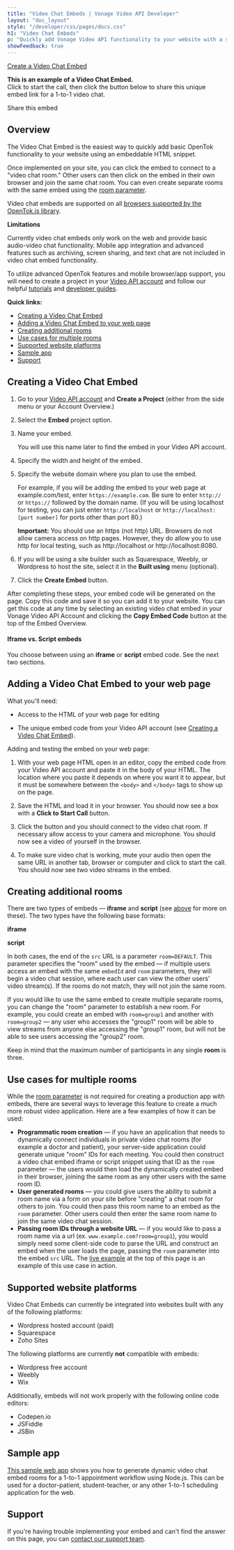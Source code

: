 ```yaml
---
title: "Video Chat Embeds | Vonage Video API Developer"
layout: "doc_layout"
style: "/developer/css/pages/docs.css"
h1: "Video Chat Embeds"
p: "Quickly add Vonage Video API functionality to your website with a simple embeddable widget."
showFeedback: true
---
```


[Create a Video Chat Embed](/account/)

**This is an example of a Video Chat Embed.**  
Click to start the call, then click the button below to share this unique embed link for a 1-to-1 video chat.

Share this embed

Overview
--------

The Video Chat Embed is the easiest way to quickly add basic OpenTok functionality to your website using an embeddable HTML snippet.

Once implemented on your site, you can click the embed to connect to a "video chat room." Other users can then click on the embed in their own browser and join the same chat room. You can even create separate rooms with the same embed using the [room parameter](#rooms).

Video chat embeds are supported on all [browsers supported by the OpenTok.js library](/developer/sdks/js/#browsers).

**Limitations**

Currently video chat embeds only work on the web and provide basic audio-video chat functionality. Mobile app integration and advanced features such as archiving, screen sharing, and text chat are not included in video chat embed functionality.

To utilize advanced OpenTok features and mobile browser/app support, you will need to create a project in your [Video API account](/account/) and follow our helpful [tutorials](/developer/tutorials/) and [developer guides](/developer/guides/).

**Quick links:**

* [Creating a Video Chat Embed](#creating)
* [Adding a Video Chat Embed to your web page](#adding)
* [Creating additional rooms](#rooms)
* [Use cases for multiple rooms](#use)
* [Supported website platforms](#use)
* [Sample app](#sample)
* [Support](#support)

Creating a Video Chat Embed
---------------------------

1.  Go to your [Video API account](/account/) and **Create a Project** (either from the side menu or your Account Overview.)
    
2.  Select the **Embed** project option.
    
3.  Name your embed.
    
    You will use this name later to find the embed in your Video API account.
    
4.  Specify the width and height of the embed.
    
5.  Specify the website domain where you plan to use the embed.
    
    For example, if you will be adding the embed to your web page at example.com/test, enter `https://example.com`. Be sure to enter `http://` or `https://` followed by the domain name. (If you will be using localhost for testing, you can just enter `http://localhost` or `http://localhost:[port number]` for ports other than port 80.)
    
    **Important:** You should use an https (not http) URL. Browsers do not allow camera access on http pages. However, they do allow you to use http for local testing, such as http://localhost or http://localhost:8080.
    
6.  If you will be using a site builder such as Squarespace, Weebly, or Wordpress to host the site, select it in the **Built using** menu (optional).
    
7.  Click the **Create Embed** button.

After completing these steps, your embed code will be generated on the page. Copy this code and save it so you can add it to your website. You can get this code at any time by selecting an existing video chat embed in your Vonage Video API Account and clicking the **Copy Embed Code** button at the top of the Embed Overview.

#### Iframe vs. Script embeds

You choose between using an **iframe** or **script** embed code. See the next two sections.

Adding a Video Chat Embed to your web page
------------------------------------------

What you'll need:

* Access to the HTML of your web page for editing
    
* The unique embed code from your Video API account (see [Creating a Video Chat Embed](#creating)).
    
Adding and testing the embed on your web page:

1.  With your web page HTML open in an editor, copy the embed code from your Video API account and paste it in the body of your HTML. The location where you paste it depends on where you want it to appear, but it must be somewhere between the `<body>` and `</body>` tags to show up on the page.
    
2.  Save the HTML and load it in your browser. You should now see a box with a **Click to Start Call** button.
    
3.  Click the button and you should connect to the video chat room. If necessary allow access to your camera and microphone. You should now see a video of yourself in the browser.
    
4.  To make sure video chat is working, mute your audio then open the same URL in another tab, browser or computer and click to start the call. You should now see two video streams in the embed.
    

Creating additional rooms
-------------------------

There are two types of embeds — **iframe** and **script** (see [above](#vs) for more on these). The two types have the following base formats:

**iframe**

**script**

In both cases, the end of the `src` URL is a parameter `room=DEFAULT`. This parameter specifies the "room" used by the embed — if multiple users access an embed with the same `embedId` and `room` parameters, they will begin a video chat session, where each user can view the other users' video stream(s). If the rooms do not match, they will not join the same room.

If you would like to use the same embed to create multiple separate rooms, you can change the "room" parameter to establish a new room. For example, you could create an embed with `room=group1` and another with `room=group2` — any user who accesses the "group1" room will be able to view streams from anyone else accessing the "group1" room, but will not be able to see users accessing the "group2" room.

Keep in mind that the maximum number of participants in any single **room** is three.

Use cases for multiple rooms
----------------------------

While the [room parameter](#rooms) is not required for creating a production app with embeds, there are several ways to leverage this feature to create a much more robust video application. Here are a few examples of how it can be used:

* **Programmatic room creation** — if you have an application that needs to dynamically connect individuals in private video chat rooms (for example a doctor and patient), your server-side application could generate unique "room" IDs for each meeting. You could then construct a video chat embed iframe or script snippet using that ID as the `room` parameter — the users would then load the dynamically created embed in their browser, joining the same room as any other users with the same room ID.
* **User generated rooms** — you could give users the ability to submit a room name via a form on your site before "creating" a chat room for others to join. You could then pass this room name to an embed as the `room` parameter. Other users could then enter the same room name to join the same video chat session.
* **Passing room IDs through a website URL** — if you would like to pass a room name via a url (ex. `www.example.com?room=group1`), you would simply need some client-side code to parse the URL and construct an embed when the user loads the page, passing the `room` parameter into the embed `src` URL. The [live example](#overview) at the top of this page is an example of this use case in action.

Supported website platforms
---------------------------

Video Chat Embeds can currently be integrated into websites built with any of the following platforms:

* Wordpress hosted account (paid)
* Squarespace
* Zoho Sites

The following platforms are currently **not** compatible with embeds:

* Wordpress free account
* Weebly
* Wix

Additionally, embeds will not work properly with the following online code editors:

* Codepen.io
* JSFiddle
* JSBin

Sample app
----------

[This sample web app](https://github.com/opentok/opentok-video-embed-demo/) shows you how to generate dynamic video chat embed rooms for a 1-to-1 appointment workflow using Node.js. This can be used for a doctor-patient, student-teacher, or any other 1-to-1 scheduling application for the web.

Support
-------

If you're having trouble implementing your embed and can't find the answer on this page, you can [contact our support team](https://support.tokbox.com/hc/en-us/requests/new).
